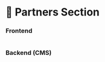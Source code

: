 # 📎 Partners Section

### **Frontend**

<figure><img src="../../.gitbook/assetsMukand/partners-section.png" alt=""><figcaption></figcaption></figure>

### Backend (CMS)

<figure><img src="../../.gitbook/assetsMukand/partners-section-cms (1).png" alt=""><figcaption></figcaption></figure>
